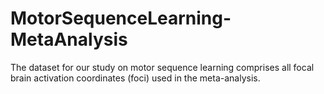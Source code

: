 # MotorSequenceLearning-MetaAnalysis
The dataset for our study on motor sequence learning comprises all focal brain activation coordinates (foci) used in the meta-analysis.

